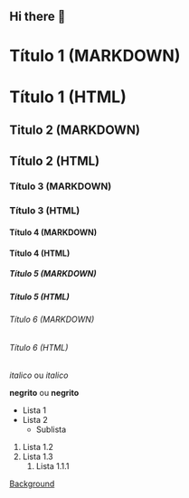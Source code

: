 ## Hi there 👋

<!-- Cabeçalhos -->

# Título 1 (MARKDOWN) <h1> Título 1 (HTML) </h1>
## Titulo 2 (MARKDOWN) <h2> Título 2 (HTML) </h2> 
### Título 3 (MARKDOWN) <h3> Título 3 (HTML) </h3>
#### Título 4 (MARKDOWN) <h4> Título 4 (HTML) </h4>
##### Título 5 (MARKDOWN) <h5> Título 5 (HTML) </h5>
###### Título 6 (MARKDOWN) <h6> Título 6 (HTML) </h6>

*italico* ou _italico_

**negrito** ou __negrito__

- Lista 1
- Lista 2
    - Sublista

1. Lista 1.2
2. Lista 1.3
    1. Lista 1.1.1

[Background](https://sdmntprnorthcentralus.oaiusercontent.com/files/00000000-1018-622f-8cf8-80621de5705e/raw?se=2025-07-28T02%3A29%3A54Z&sp=r&sv=2024-08-04&sr=b&scid=5d7a8e91-0459-5956-a0e0-64abea007064&skoid=24a7dec3-38fc-4904-b888-8abe0855c442&sktid=a48cca56-e6da-484e-a814-9c849652bcb3&skt=2025-07-27T19%3A16%3A50Z&ske=2025-07-28T19%3A16%3A50Z&sks=b&skv=2024-08-04&sig=GIS/fY5kKQgF00bMjVJqffCgZQ2X5Nx/06TZmSxbZhU%3D)    

<!--
**rodrigocgruiz/rodrigocgruiz** is a ✨ _special_ ✨ repository because its `README.md` (this file) appears on your GitHub profile.

Here are some ideas to get you started:

- 🔭 I’m currently working on ...
- 🌱 I’m currently learning ...
- 👯 I’m looking to collaborate on ...
- 🤔 I’m looking for help with ...
- 💬 Ask me about ...
- 📫 How to reach me: ...
- 😄 Pronouns: ...
- ⚡ Fun fact: ...
-->
